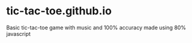 # tic-tac-toe.github.io
Basic tic-tac-toe game with music and 100% accuracy made using 80% javascript
